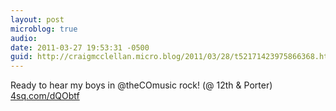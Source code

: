 ```yaml
---
layout: post
microblog: true
audio: 
date: 2011-03-27 19:53:31 -0500
guid: http://craigmcclellan.micro.blog/2011/03/28/t52171423975866368.html
---
```

Ready to hear my boys in @theCOmusic rock! (@ 12th &amp; Porter) [4sq.com/dQObtf](http://4sq.com/dQObtf)
